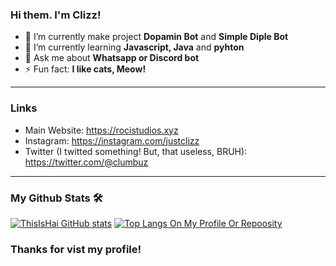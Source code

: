### Hi them. I'm Clizz!

- 🔭 I’m currently make project **Dopamin Bot** and **Simple Diple Bot**
- 🌱 I’m currently learning **Javascript, Java** and **pyhton**
- 💬 Ask me about **Whatsapp or Discord bot**
- ⚡ Fun fact: **I like cats, Meow!**

<hr> 

### Links
- Main Website: https://rocistudios.xyz
- Instagram: https://instagram.com/justclizz
- Twitter (I twitted something! But, that useless, BRUH): https://twitter.com/@clumbuz

<hr>

### My Github Stats 🛠
[![ThisIsHai GitHub stats](https://github-readme-stats.vercel.app/api?username=justClizz&show_icons=true&theme=algolia)](https://github.com/justClizz/justClizz)
[![Top Langs On My Profile Or Repoosity](https://github-readme-stats.vercel.app/api/top-langs/?username=justClizz&layout=compact&theme=algolia)](https://github.com/justClizz)

### Thanks for vist my profile!

<!--
**ThisIsHai/ThisIsHai** is a ✨ _special_ ✨ repository because its `README.md` (this file) appears on your GitHub profile.

Here are some ideas to get you started:

- 🔭 I’m currently working on ...
- 🌱 I’m currently learning ...
- 👯 I’m looking to collaborate on ...
- 🤔 I’m looking for help with ...
- 💬 Ask me about ...
- 📫 How to reach me: ...
- 😄 Pronouns: ...
- ⚡ Fun fact: ...
-->
